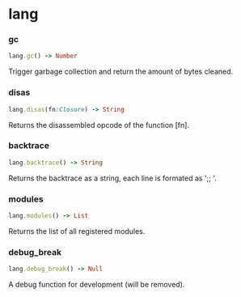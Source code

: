 # lang

### gc

```ruby
lang.gc() -> Number
```

Trigger garbage collection and return the amount of bytes cleaned.

### disas

```ruby
lang.disas(fn:Closure) -> String
```

Returns the disassembled opcode of the function [fn].

### backtrace

```ruby
lang.backtrace() -> String
```

Returns the backtrace as a string, each line is formated as '<function>;<file>;<line>
'.

### modules

```ruby
lang.modules() -> List
```

Returns the list of all registered modules.

### debug_break

```ruby
lang.debug_break() -> Null
```

A debug function for development (will be removed).
